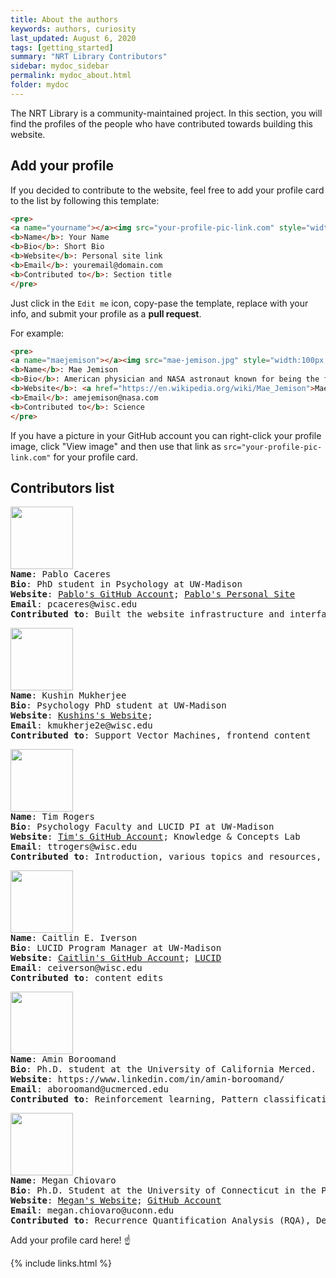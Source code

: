 ```yaml
---
title: About the authors
keywords: authors, curiosity
last_updated: August 6, 2020
tags: [getting_started]
summary: "NRT Library Contributors"
sidebar: mydoc_sidebar
permalink: mydoc_about.html
folder: mydoc
---
```


The NRT Library is a community-maintained project. In this section, you will find the profiles of the people who have contributed towards building this website.

## Add your profile

If you decided to contribute to the website, feel free to add your profile card to the list by following this template:

```html
<pre>
<a name="yourname"></a><img src="your-profile-pic-link.com" style="width:100px;height:100px;" />
<b>Name</b>: Your Name
<b>Bio</b>: Short Bio
<b>Website</b>: Personal site link
<b>Email</b>: youremail@domain.com
<b>Contributed to</b>: Section title
</pre>
```

Just click in the `Edit me` icon, copy-pase the template, replace with your info, and submit your profile as a **pull request**.

For example:

```html
<pre>
<a name="maejemison"></a><img src="mae-jemison.jpg" style="width:100px;height:100px;" />
<b>Name</b>: Mae Jemison
<b>Bio</b>: American physician and NASA astronaut known for being the first black woman to travel in space.
<b>Website</b>: <a href="https://en.wikipedia.org/wiki/Mae_Jemison">Mae Jemison Wiki
<b>Email</b>: amejemison@nasa.com
<b>Contributed to</b>: Science
</pre>
```

If you have a picture in your GitHub account you can right-click your profile image, click "View image" and then use that link as `src="your-profile-pic-link.com"` for your profile card.

## Contributors list

<pre>
<a name="pablocaceres"></a><img src="https://avatars3.githubusercontent.com/u/35237403?" style="width:100px;height:100px;" />
<b>Name</b>: Pablo Caceres
<b>Bio</b>: PhD student in Psychology at UW-Madison
<b>Website</b>: <a href="https://github.com/pabloinsente">Pablo's GitHub Account</a>; <a href="https://pablocaceres.org/">Pablo's Personal Site</a>
<b>Email</b>: pcaceres@wisc.edu
<b>Contributed to</b>: Built the website infrastructure and interface. Intro, guides, table of contents, and general site content. Jupyter Notebooks, UNIX shell, Intro to Neural Networks, Convolutional Networks, Backpropagation, LSTM, Recurrent Nets.   
</pre>

<pre>
<a name="kushinmukherjee"></a><img src="https://avatars2.githubusercontent.com/u/23156771?s" style="width:100px;height:100px;" />
<b>Name</b>: Kushin Mukherjee
<b>Bio</b>: Psychology PhD student at UW-Madison
<b>Website</b>: <a href="https://kushinm.github.io./">Kushins's Website</a>;
<b>Email</b>: kmukherje2e@wisc.edu
<b>Contributed to</b>: Support Vector Machines, frontend content
</pre>

<pre>
<a name="timrogers"></a><img src="https://avatars3.githubusercontent.com/u/16246984?s" style="width:100px;height:100px;" />
<b>Name</b>: Tim Rogers
<b>Bio</b>: Psychology Faculty and LUCID PI at UW-Madison
<b>Website</b>: <a href="https://github.com/ttrogers">Tim's GitHub Account</a>; <a href="http://concepts.psych.wisc.edu/"></a>Knowledge & Concepts Lab
<b>Email</b>: ttrogers@wisc.edu
<b>Contributed to</b>: Introduction, various topics and resources, information architecture
</pre>

<pre>
<a name="caitliniverson"></a><img src="https://avatars3.githubusercontent.com/u/67299688?s" style="width:100px;height:100px;" />
<b>Name</b>: Caitlin E. Iverson
<b>Bio</b>: LUCID Program Manager at UW-Madison
<b>Website</b>: <a href="https://github.com/ceiverson">Caitlin's GitHub Account</a>; <a href="https://LUCID.wisc.edu/">LUCID</a>
<b>Email</b>: ceiverson@wisc.edu
<b>Contributed to</b>: content edits
</pre>

<pre>
<a name="amidboroomand"></a><img src="https://avatars1.githubusercontent.com/u/25592787?s=460&u=d1da0b7613b2bdd58d286dd9b22a773949448ba7&v=4" style="width:100px;height:100px;" />
<b>Name</b>: Amin Boroomand
<b>Bio</b>: Ph.D. student at the University of California Merced.
<b>Website</b>: https://www.linkedin.com/in/amin-boroomand/
<b>Email</b>: aboroomand@ucmerced.edu
<b>Contributed to</b>: Reinforcement learning, Pattern classification, Data reduction
</pre>

<pre>
<a name="meganchiovaro"></a><img src="https://avatars1.githubusercontent.com/u/46577148?s" style="width:100px;height:100px;" />
<b>Name</b>: Megan Chiovaro
<b>Bio</b>: Ph.D. Student at the University of Connecticut in the Psychological Sciences Department
<b>Website</b>: <a href="https://mchiovaro.github.io/">Megan's Website</a>; <a href="https://www.github.com/mchiovaro">GitHub Account</a>
<b>Email</b>: megan.chiovaro@uconn.edu
<b>Contributed to</b>: Recurrence Quantification Analysis (RQA), Detrended Fluctuation Analysis (DFA), agent-based modeling, Git/GitHub, state-space modeling, 'papaja' for reproducible manuscripts
</pre>

Add your profile card here! ☝️

{% include links.html %}
